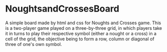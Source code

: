 # NoughtsandCrossesBoard
A simple board made by html and css  for Noughts and Crosses game.
This is a  two-player game played on a three-by-three grid, in which players take it in turns to play their respective symbol (either a nought or a cross) in a cell of the grid, the objective being to form a row, column or diagonal of three of one's own symbol.
